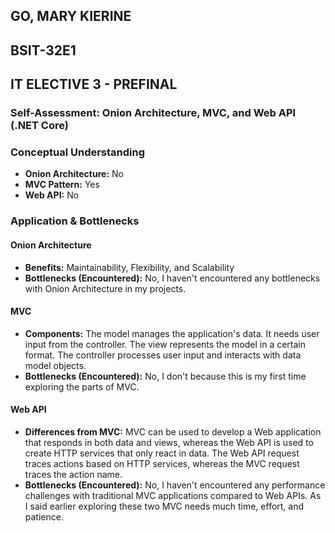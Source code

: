 ## GO, MARY KIERINE
## BSIT-32E1
## IT ELECTIVE 3 - PREFINAL
### Self-Assessment: Onion Architecture, MVC, and Web API (.NET Core)
### Conceptual Understanding
- **Onion Architecture:** No
- **MVC Pattern:** Yes
- **Web API:** No

### Application & Bottlenecks
#### Onion Architecture
- **Benefits:** Maintainability, Flexibility, and Scalability
- **Bottlenecks (Encountered):** No, I haven't encountered any bottlenecks with Onion Architecture in my projects.

#### MVC
- **Components:** The model manages the application's data. It needs user input from the controller. The view represents the model in a certain format. The controller processes user input and interacts with data model objects.
- **Bottlenecks (Encountered):** No, I don't because this is my first time exploring the parts of MVC.

#### Web API
- **Differences from MVC:** MVC can be used to develop a Web application that responds in both data and views, whereas the Web API is used to create HTTP services that only react in data. The Web API request traces actions based on HTTP services, whereas the MVC request traces the action name.
- **Bottlenecks (Encountered):** No, I haven't encountered any performance challenges with traditional MVC applications compared to Web APIs. As I said earlier exploring these two MVC needs much time, effort, and patience.
